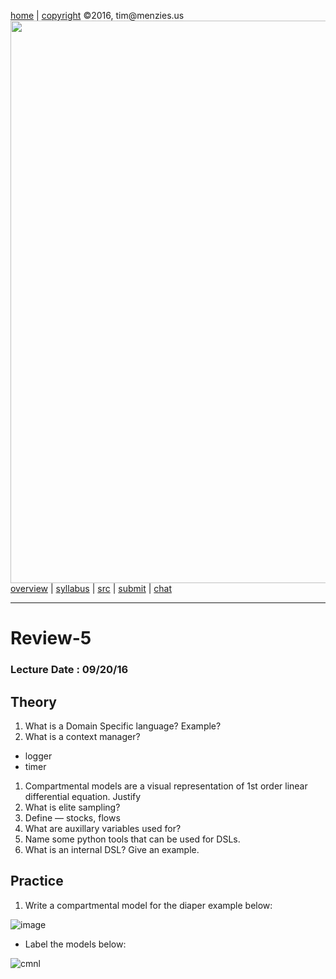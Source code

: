 [home](http://tiny.cc/ase2016) |
[copyright](https://github.com/txt/ase16/blob/master/LICENSE.md) &copy;2016, tim&commat;menzies.us
<br>
[<img width=900 src="https://raw.githubusercontent.com/txt/ase16/master/img/mase16.png">](http://tiny.cc/ase2016)<br>
[overview](https://github.com/txt/ase16/blob/master/doc/overview.md) |
[syllabus](https://github.com/txt/ase16/blob/master/doc/syllabus.md) |
[src](https://github.com/txt/ase16/tree/master/src) |
[submit](http://tiny.cc/ase16give) |
[chat](https://ase16.slack.com/) 

______

# Review-5

### Lecture Date : 09/20/16

##  Theory

1. What is a Domain Specific language? Example?
1. What is a context manager?
 - logger
 - timer
1. Compartmental models are a visual representation of 1st order linear differential equation. Justify
1. What is elite sampling?
1. Define — stocks, flows
1. What are auxillary variables used for?
1. Name some python tools that can be used for DSLs.
1. What is an internal DSL? Give an example.

## Practice

1. Write a compartmental model for the diaper example below:
 
![image](https://cloud.githubusercontent.com/assets/1433964/10382520/e3319b44-6df2-11e5-994a-22702be67235.png)

+ Label the models below:
 
![cmnl](https://cloud.githubusercontent.com/assets/1433964/10382538/12b9265c-6df3-11e5-8572-7b60661e4464.jpg)
